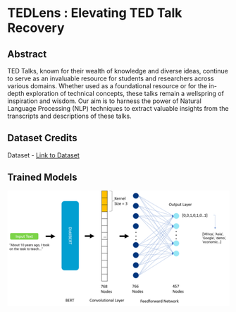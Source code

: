 # TEDLens : Elevating TED Talk Recovery
## Abstract
TED Talks, known for their wealth of knowledge and diverse ideas, continue to serve as an invaluable resource for students and researchers across various domains. Whether used as a foundational resource or for the in-depth exploration of technical concepts, these talks remain a wellspring of inspiration and wisdom. Our aim is to harness the power of Natural Language Processing (NLP) techniques to extract valuable insights from the transcripts and descriptions of these talks.

## Dataset Credits
Dataset - [Link to Dataset](https://www.kaggle.com/datasets/miguelcorraljr/ted-ultimate-dataset)

## Trained Models
![](Images/Architecturev2.png)
